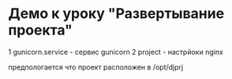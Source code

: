 # Демо к уроку "Развертывание проекта"



1 gunicorn.service - сервис gunicorn
2 project - настрйоки  nginx

предпологается что проект расположен в /opt/djprj
